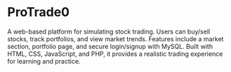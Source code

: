 # ProTrade0
A web-based platform for simulating stock trading. Users can buy/sell stocks, track portfolios, and view market trends. Features include a market section, portfolio page, and secure login/signup with MySQL. Built with HTML, CSS, JavaScript, and PHP, it provides a realistic trading experience for learning and practice.
